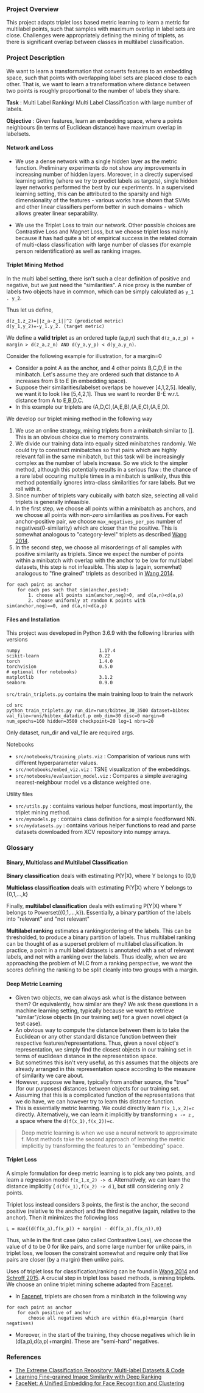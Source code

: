 ### Project Overview

This project adapts triplet loss based metric learning to learn a metric for multilabel points, such that samples with maximum overlap in label sets are close. Challenges were appropriately defining the mining of triplets, as there is significant overlap between classes in multilabel classification.

### Project Description

We want to learn a transformation that converts features to an embedding space, such that points with overlapping label sets are placed close to each other. That is, we want to learn a transformation where distance between two points is roughly proportional to the number of labels they share. 

**Task** : Multi Label Ranking/ Multi Label Classification with large number of labels.

**Objective** : Given features, learn an embedding space, where a points neighbours (in terms of Euclidean distance) have maximum overlap in labelsets.

#### Network and Loss

* We use a dense network with a single hidden layer as the metric function. Preliminary experiments do not show any improvements in increasing number of hidden layers. Moreover, in a directly supervised learning setting (where we try to predict labels as targets), single hidden layer networks performed the best by our experiments. In a supervised learning setting, this can be attributed to the sparsity and high dimensionality of the features - various works have shown that SVMs and other linear classifiers perform better in such domains - which allows greater linear separability. 

* We use the Triplet Loss to train our network. Other possible choices are Contrastive Loss and Magnet Loss, but we choose triplet loss mainly because it has had quite a bit of empirical success in the related domain of multi-class classification with large number of classes (for example person reidentification) as well as ranking images. 

#### Triplet Mining Method

In the multi label setting, there isn't such a clear definition of positive and negative, but we just need the "similarities". A nice proxy is the number of labels two objects have in common, which can be simply calculated as ``y_1 . y_2``. 

Thus let us define,

```
d(z_1,z_2)=||z_a-z_i||^2 (predicted metric)
d(y_1,y_2)=-y_1.y_2. (target metric)
```

We define a **valid triplet** as an ordered tuple (a,p,n) such that ``d(z_a,z_p) + margin > d(z_a,z_n) AND d(y_a,y_p) < d(y_a,y_n)``. 

Consider the following example for illustration, for a margin=0

* Consider a point A as the anchor, and 4 other points B,C,D,E in the minibatch. Let's assume they are ordered such that distance to A increases from B to E (in embedding space). 
* Suppose their similarities/labelset overlaps be however [4,1,2,5]. Ideally, we want it to look like [5,4,2,1]. Thus we want to reorder B-E w.r.t. distance from A to E,B,D,C.
* In this example our triplets are (A,D,C),(A,E,B),(A,E,C),(A,E,D).

We develop our triplet mining method in the following way

1. We use an online strategy, mining triplets from a minibatch similar to []. This is an obvious choice due to memory constraints.
2. We divide our training data into equally sized minibatches randomly. We could try to construct minibatches so that pairs which are highly relevant fall in the same minibatch, but this task will be increasingly complex as the number of labels increase. So we stick to the simpler method, although this potentially results in a serious flaw : the chance of a rare label occuring multiple times in a minibatch is unlikely, thus this method potentially ignores intra-class similarities for rare labels. But we roll with it.
3. Since number of triplets vary cubically with batch size, selecting all valid triplets is generally infeasible.
4. In the first step, we choose all points within a minibatch as anchors, and we choose all points with non-zero similarities as positives. For each anchor-positive pair, we choose ``max_negatives_per_pos`` number of negatives(0-similarity) which are closer than the positive. This is somewhat analogous to "category-level" triplets as described [Wang 2014][1].
5. In the second step, we choose all misorderings of all samples with positive similarity as triplets. Since we expect the number of points within a minibatch with overlap with the anchor to be low for multilabel datasets, this step is not infeasible. This step is (again, somewhat) analogous to "fine grained" triplets as described in [Wang 2014][1].

```
for each point as anchor
	for each pos such that sim(anchor,pos)>0:
		1. choose all points sim(anchor,neg)>0, and d(a,n)<d(a,p)
		2. choose uniformly at random K points with sim(anchor,neg)==0, and d(a,n)<d(a,p)
```

#### Files and Installation

This project was developed in Python 3.6.9 with the following libraries with versions

```
numpy                             1.17.4
scikit-learn                      0.22
torch                             1.4.0
torchvision                       0.5.0
# optional (for notebooks)
matplotlib                        3.1.2
seaborn                           0.9.0
```


``src/train_triplets.py`` contains the main training loop to train the network

```
cd src
python train_triplets.py run_dir=runs/bibtex_30_3500 dataset=bibtex val_file=runs/bibtex_datadict.p emb_dim=30 disc=0 margin=0 num_epochs=160 hidden=3500 checkpoint=20 log=1 nbrs=20
```

Only dataset, run_dir and val_file are required args.

Notebooks 

* ``src/notebooks/training_plots.viz`` : Comparision of various runs with different hyperparameter values.
* ``src/notebooks/embed_viz.viz`` : TSNE visualization of the embeddings.
* ``src/notebooks/evaluation_model.viz`` : Compares a simple averaging nearest-neighbour model vs a distance weighted one.

Utility files 

* ``src/utils.py`` : contains various helper functions, most importantly, the triplet mining method.
* ``src/mymodels.py`` : contains class definition for a simple feedforward NN.
* ``src/mydatasets.py`` : contains various helper functions to read and parse datasets downloaded from XCV repository into numpy arrays.

### Glossary

#### Binary, Multiclass and Multilabel Classification

**Binary classification** deals with estimating P(Y|X), where Y belongs to {0,1}

**Multiclass classification** deals with estimating P(Y|X) where Y belongs to {0,1,...,k}

Finally, **multilabel classification** deals with estimating P(Y|X) where Y belongs to Powerset({0,1,...,k}). Essentially, a binary partition of the labels into "relevant" and "not relevant"

**Multilabel ranking** estimates a ranking/ordering of the labels. This can be thresholded, to produce a binary partition of labels. Thus multilabel ranking can be thought of as a superset problem of multilabel classification. In practice, a point in a multi label datasets is annotated with a set of relevant labels, and not with a ranking over the labels. Thus ideally, when we are approaching the problem of MLC from a ranking perspective, we want the scores defining the ranking to be split cleanly into two groups with a margin. 

#### Deep Metric Learning

* Given two objects, we can always ask what is the distance between them? Or equivalently, how similar are they? We ask these questions in a machine learning setting, typically because we want to retrieve "similar"/close objects (in our training set) for a given novel object (a test case). 
* An obvious way to compute the distance between them is to take the Euclidean or any other standard distance function between their respective features/representations. Thus, given a novel object's representation, we simply find the closest objects in our training set in terms of euclidean distance in the representation space.
* But sometimes this isn't very useful, as this assumes that the objects are already arranged in this representation space according to the measure of similarity we care about.
* However, suppose we have, typically from another source, the "true" (for our purposes) distances between objects for our training set.
* Assuming that this is a complicated function of the representations that we do have, we can however try to learn this distance function. 
* This is essentially metric learning. We could directly learn ``f(x_1,x_2)=c`` directly. Alternatively, we can learn it implicitly by transforming ``x -> z`` , a space where the ``d(f(x_1),f(x_2))=c``. 

> Deep metric learning is when we use a neural network to approximate f. Most methods take the second approach of learning the metric implicitly by transforming the features to an "embedding" space.

#### Triplet Loss

A simple formulation for deep metric learning is to pick any two points, and learn a regression model ``f(x_1,x_2) -> d``. Alternatively, we can learn the distance implicitly ( ``d(f(x_1),f(x_2) -> d`` ), but still considering only 2 points. 

Triplet loss instead considers 3 points, the first is the anchor, the second positive (relative to the anchor) and the third negative (again, relative to the anchor). Then it minimizes the following loss

```
L = max{(d(f(x_a),f(x_p)) + margin) - d(f(x_a),f(x_n)),0}
```

Thus, while in the first case (also called Contrastive Loss), we choose the value of d to be 0 for like pairs, and some large number for unlike pairs, in triplet loss, we loosen the constraint somewhat and require only that like pairs are closer (by a margin) then unlike pairs. 

Uses of triplet loss for classification/ranking can be found in [Wang 2014][1] and [Schroff 2015][2]. A crucial step in triplet loss based methods, is mining triplets. We choose an online triplet mining scheme adapted from [Facenet][2].

* In [Facenet][2], triplets are chosen from a minibatch in the following way

```
for each point as anchor
	for each positive of anchor
		choose all negatives which are within d(a,p)+margin (hard negatives)
```

* Moreover, in the start of the training, they choose negatives which lie in (d(a,p),d(a,p)+margin). These are "semi-hard" negatives.

### References

* [The Extreme Classification Repository: Multi-label Datasets & Code](http://manikvarma.org/downloads/XC/XMLRepository.html)
* [Learning Fine-grained Image Similarity with Deep Ranking][1]
* [FaceNet: A Unified Embedding for Face Recognition and Clustering][2]

[1]: https://arxiv.org/abs/1404.4661 "Learning Fine-grained Image Similarity with Deep Ranking"
[2]: https://arxiv.org/abs/1503.03832 "FaceNet: A Unified Embedding for Face Recognition and Clustering"
